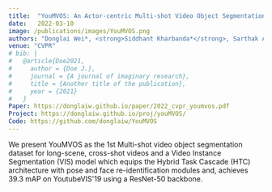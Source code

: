 ```yaml
---
title:  "YouMVOS: An Actor-centric Multi-shot Video Object Segmentation Dataset"
date:   2022-03-10
image: /publications/images/YouMVOS.png
authors: "Donglai Wei*, <strong>Siddhant Kharbanda*</strong>, Sarthak Arora, Roshan Roy2, Akash Palrecha, ... , Song Bai, James Tompkin, Philip H.S. Torr, Hanspeter Pfister"
venue: "CVPR"
# bib: |
#   @article{Doe2021,
#     author = {Doe J.},
#     journal = {A journal of imaginary research},
#     title = {Another title of the publication},
#     year = {2021}
#   }
Paper: https://donglaiw.github.io/paper/2022_cvpr_youmvos.pdf
Project: https://donglaiw.github.io/proj/youMVOS/
Code: https://github.com/donglaiw/YouMVOS
---
```

We present YouMVOS as the 1st Multi-shot video object segmentation dataset for long-scene, cross-shot videos and a Video Instance Segmentation (VIS) model which equips the Hybrid Task Cascade (HTC) architecture with pose and face re-identification modules and, achieves 39.3 mAP on YoutubeVIS'19 using a ResNet-50 backbone. 